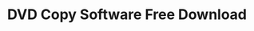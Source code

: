 ---
title: DVD Copy Software Free Download
metaItems:
  - name: description
    content: DVD Copy Software Free Download, Upgrade DVD-Cloner, Upgrade DVD-Cloner for Mac | Perfect 1:1 DVD copy! Copy protected DVDs, copy dual layer DVDs.
  - name: keywords
    content: DVD-Cloner, DVD-Cloner for Mac, DVD-Cloner Platinum, DVD-Cloner Gold, Open SmartBurner, Open SuperConverter, OpenCloner UltraBox
breadcrumb: 
template: primary
areaTop:
    title: Download DVD-Cloner
    additionClass: shadow-box py-lg-8 py-6
    type: download
    button:
        additionText: |    
            Note: Please click the "save" button to save dcloner.exe. If the message "protected file" pops up, simply turn off your firewall and try again.   
        extraItem:
            - text: Download history version
              kbUrl: can-i-download-the-earlier-versions-of-dvd-cloner_39.html       
            - text: Upgrade history
              path: release
downloadList:
  name: download-list
  template: card
  type: download
  container: container 
  title: 
  textTop: 
  textBottom: 
  button:
  paddingY: 6
  additionClass: position-relative text-center
  bgStyle: 
  reWriteitem:
    - handleName: DVD-Cloner 64bit
      active: false
    - handleName: iPod-Cloner
      active: false      
  iconGird: 3     
antivirusReport:
  name: Antivirus Report
  container: container
  title: Antivirus Report
  textTop: DVD-Cloner is guaranteed 100% clean by Softpedia, Place77 and many other websites. It was tested thoroughly and was found absolutely clean. It does not contain any form of malware, including but not limited to spyware, viruses, trojans and backdoors. Therefore, it can be installed with no concern by any computer user.
  textBottom: 
  button:
  rowClass: align-items-center
  additionClass: position-relative text-center
  bgStyle: dark-opacity-1
  icon:
    - iconUrl: icon\100clean.png
    - iconUrl: icon\softpedia_clean.gif
      path: antivirus_report
    - iconUrl: icon\place77_clean.jpg
      path: antivirus_report      
  iconGird: 3      
getFreeDC:
  name: getFreeDC
  container: container
  title: Get FREE DVD-Cloner now!
  textTop: |    
    We'd like to turn DVD-Cloner 2022 into a multi-language application. Welcome to translate it to your native language. The translator will receive DVD-Cloner 2022's registration code as a reward. If you are interested in it, please <a class="text-danger" href="/knowledge/How-to-create-multi-language-text-for-a-DVD-Cloner-interface_381.html">Click HERE</a> to learn more.

    Please don't translate the following languages. Here is a multi-language translation list that we have received.
    
    <img alt="English" src="{imageUrl}icon/lan_usa.png"> <img alt="Italian" src="{imageUrl}icon/italy.png">&nbsp;<img alt="Poland" src="{imageUrl}icon/poland.png"> <img alt="chinese" src="{imageUrl}icon/china.png">

    Since there will be lots of translation versions of each language, we can not assure that every translator will get a free program. If you have any question, please feel free to email to <a href="mailto:support@dvd-cloner.com">support@dvd-cloner.com</a>

    We need your participation!
  button:
  additionClass: position-relative text-center
  bgStyle: 
    default: dark-opacity-2 
    imageUrl: world-bg.png
  iconGird: 3        
---